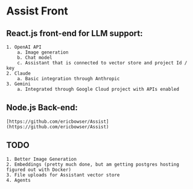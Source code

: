 # Assist Front

## React.js front-end for LLM support:
    1. OpenAI API
        a. Image generation
        b. Chat model 
        c. Assistant that is connected to vector store and project Id / key
    2. Claude
        a. Basic integration through Anthropic
    3. Gemini
        a. Integrated through Google Cloud project with APIs enabled

## Node.js Back-end:
    [https://github.com/ericbowser/Assist](https://github.com/ericbowser/Assist)

## TODO
    1. Better Image Generation
    2. Embeddings (pretty much done, but am getting postgres hosting figured out with Docker)
    3. File uploads for Assistant vector store
    4. Agents


    
